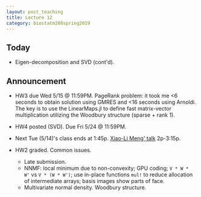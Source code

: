 ```yaml
---
layout: post_teaching
title: Lecture 12
category: biostatm280spring2019
---
```


## Today

* Eigen-decomposition and SVD (cont'd).

## Announcement

* HW3 due Wed 5/15 @ 11:59PM. PageRank problem: it took me <6 seconds to obtain solution using GMRES and <16 seconds using Arnoldi. The key is to use the LinearMaps.jl to define fast matrix-vector multiplication utilizing the Woodbury structure (sparse + rank 1).

* HW4 posted (SVD). Due Fri 5/24 @ 11:59PM.

* Next Tue (5/14)'s class ends at 1:45p. [Xiao-Li Meng' talk](https://www.biostat.ucla.edu/content/2pm-315pm-statbiostat-joint-seminar-how-small-are-our-big-data-turning-2016-surprise-2020) 2p-3:15p.

* HW2 graded. Common issues.

	* Late submission.  
	* NNMF: local minimum due to non-convexity; GPU coding; `V * W * W'` vs `V * (W * W')`; use in-place functions `mul!` to reduce allocation of intermediate arrays; basis images show parts of face.    
	* Multivariate normal density. Woodbury structure.  